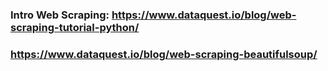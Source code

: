 ### Intro Web Scraping: https://www.dataquest.io/blog/web-scraping-tutorial-python/

### https://www.dataquest.io/blog/web-scraping-beautifulsoup/
